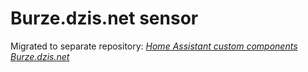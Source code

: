 # Burze.dzis.net sensor

Migrated to separate repository: [*Home Assistant custom components Burze.dzis.net*](https://github.com/PiotrMachowski/Home-Assistant-custom-components-Burze.dzis.net)